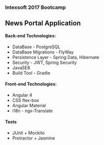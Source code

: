 ### Intexsoft 2017 Bootcamp
## News Portal Application

#### Back-end Technologies:
* DataBase - PostgreSQL
* DataBase Migrations - FlyWay
* Persistence Layer - Spring Data, Hibernate
* Security - JWT, Spring Security
* JavaSE8
* Build Tool - Gradle

#### Front-end Technologies:
* Angular 4
* CSS flex-box
* Angular Material
* i18n - ngx-Translate
 
#### Tests
* JUnit + Mockito
* Protractor + Jasmine